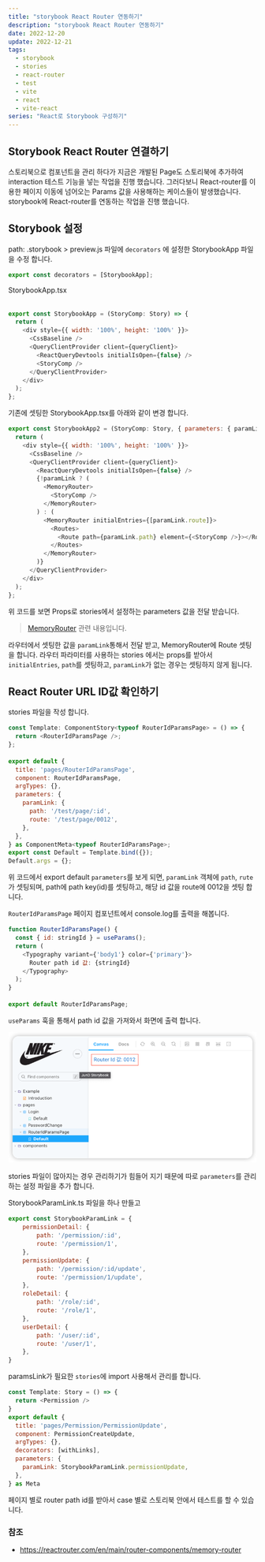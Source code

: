 ```yaml
---
title: "storybook React Router 연동하기"
description: "storybook React Router 연동하기"
date: 2022-12-20
update: 2022-12-21
tags:
  - storybook
  - stories
  - react-router
  - test
  - vite
  - react
  - vite-react
series: "React로 Storybook 구성하기"
---
```


## Storybook React Router 연결하기

스토리북으로 컴포넌트을 관리 하다가 지금은 개발된 Page도 스토리북에 추가하여 interaction 테스트 기능을
넣는 작업을 진행 했습니다. 그러다보니 React-router를 이용한 페이지 이동에 넘어오는 Params 값을 사용해하는
케이스들이 발생했습니다. storybook에 React-router를 연동하는 작업을 진행 했습니다.


## Storybook 설정

path: .storybook > preview.js 파일에 `decorators` 에 설정한 StorybookApp 파일을 수정 합니다.
```typescript
export const decorators = [StorybookApp];
```


StorybookApp.tsx
```javascript

export const StorybookApp = (StoryComp: Story) => {
  return (
    <div style={{ width: '100%', height: '100%' }}>
      <CssBaseline />
      <QueryClientProvider client={queryClient}>
        <ReactQueryDevtools initialIsOpen={false} />
        <StoryComp />
      </QueryClientProvider>
    </div>
  );
};
```
기존에 셋팅한 StorybookApp.tsx를  아래와 같이 변경 합니다.

```javascript
export const StorybookApp2 = (StoryComp: Story, { parameters: { paramLink } }: StoryContext) => {
  return (
    <div style={{ width: '100%', height: '100%' }}>
      <CssBaseline />
      <QueryClientProvider client={queryClient}>
        <ReactQueryDevtools initialIsOpen={false} />
        {!paramLink ? (
          <MemoryRouter>
            <StoryComp />
          </MemoryRouter>
        ) : (
          <MemoryRouter initialEntries={[paramLink.route]}>
            <Routes>
              <Route path={paramLink.path} element={<StoryComp />}></Route>
            </Routes>
          </MemoryRouter>
        )}
      </QueryClientProvider>
    </div>
  );
};

```
위 코드를 보면 Props로 stories에서 설정하는 parameters 값을 전달 받습니다.
> [MemoryRouter](https://reactrouter.com/en/main/router-components/memory-router) 관련 내용입니다.


라우터에서 셋팅한 값을 `paramLink`통해서 전달 받고, MemoryRouter에 Route 셋팅을 합니다.
라우터 파라미터를 사용하는 stories 에서는 props를 받아서 `initialEntries`, `path`를 셋팅하고,
`paramLink`가 없는 경우는 셋팅하지 않게 됩니다.


## React Router URL ID값 확인하기
stories 파일을 작성 합니다.
```javascript
const Template: ComponentStory<typeof RouterIdParamsPage> = () => {
  return <RouterIdParamsPage />;
};

export default {
  title: 'pages/RouterIdParamsPage',
  component: RouterIdParamsPage,
  argTypes: {},
  parameters: {
    paramLink: {
      path: '/test/page/:id',
      route: '/test/page/0012',
    },
  },
} as ComponentMeta<typeof RouterIdParamsPage>;
export const Default = Template.bind({});
Default.args = {};

```
위 코드에서 export default `parameters`를 보게 되면, `paramLink` 객체에 `path`, `rute`가
셋팅되며, path에 path key(id)를 셋팅하고, 해당 id 값을 route에 0012을 셋팅 합니다.

`RouterIdParamsPage` 페이지 컴포넌트에서 console.log를 출력을 해봅니다.

```javascript
function RouterIdParamsPage() {
  const { id: stringId } = useParams();
  return (
    <Typography variant={'body1'} color={'primary'}>
      Router path id 값: {stringId}
    </Typography>
  );
}

export default RouterIdParamsPage;

```
`useParams` 훅을 통해서 path id 값을 가져와서 화면에 출력 합니다.

![img.png](img.png)

stories 파일이 많아지는 경우 관리하기가 힘들어 지기 때문에 따로 `parameters`를 관리하는 설정 파일을
추가 합니다.

StorybookParamLink.ts 파일을 하나 만들고
```javascript
export const StorybookParamLink = {
    permissionDetail: {
        path: '/permission/:id',
        route: '/permission/1',
    },
    permissionUpdate: {
        path: '/permission/:id/update',
        route: '/permission/1/update',
    },
    roleDetail: {
        path: '/role/:id',
        route: '/role/1',
    },
    userDetail: {
        path: '/user/:id',
        route: '/user/1',
    },
}
```

paramsLink가 필요한 `stories`에 import 사용해서 관리를 합니다.

```javascript
const Template: Story = () => {
  return <Permission />
}
export default {
  title: 'pages/Permission/PermissionUpdate',
  component: PermissionCreateUpdate,
  argTypes: {},
  decorators: [withLinks],
  parameters: {
    paramLink: StorybookParamLink.permissionUpdate,
  },
} as Meta

```

페이지 별로 router path id를 받아서 case 별로 스토리북 안에서 테스트를 할 수 있습니다.



### 참조

- https://reactrouter.com/en/main/router-components/memory-router

